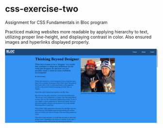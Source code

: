 # css-exercise-two
Assignment for CSS Fundamentals in Bloc program

Practiced making websites more readable by applying hierarchy to text, utilizing proper line-height, and displaying contrast in color.
Also ensured images and hyperlinks displayed properly.

![](css-exercise-two.png)
